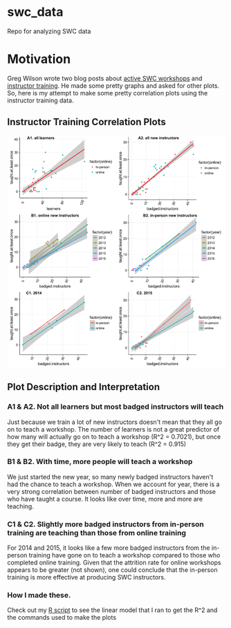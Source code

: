 # swc_data
Repo for analyzing SWC data

# Motivation
Greg Wilson wrote two blog posts about [active SWC workshops](http://software-carpentry.org/blog/2016/02/active-workshops.html) and [instructor training](http://software-carpentry.org/blog/2016/02/correlations.html). He made some pretty graphs and asked for other plots. So, here is my attempt to make some pretty correlation plots using the instructor training data.

## Instructor Training Correlation Plots

![Instructor Training Correlations](instructor-training-stats-1.png)

## Plot Description and Interpretation
### A1 & A2. Not all learners but most badged instructors will teach 
Just because we train a lot of new instructors doesn't mean that they all go on to teach a workshop. The number of learners is not a great predictor of how many will actually go on to teach a workshop (R^2 = 0.7021), but once they get their badge, they are very likely to teach (R^2 = 0.915)

### B1 & B2. With time, more people will teach a workshop
We just started the new year, so many newly badged instructors haven't had the chance to teach a workshop. When we account for year, there is a very strong correlation between number of badged instructors and those who have taught a course.  It looks like over time, more and more are teaching.   


### C1 & C2. Slightly more badged instructors from in-person training are teaching than those from online training
For 2014 and 2015, it looks like a few more badged instructors from the in-person training have gone on to teach a workshop compared to those who completed online training.  Given that the attrition rate for online workshops appears to be greater (not shown), one could conclude that the in-person training is more effective at producing SWC instructors. 

### How I made these. 
Check out my [R script](https://github.com/raynamharris/swc_data/blob/master/instructors.R) to see the linear model that I ran to get the R^2 and the commands used to make the plots
